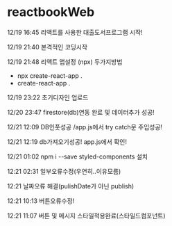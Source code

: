 # reactbookWeb

12/19 16:45 리액트를 사용한 대출도서프로그램 시작!

12/19 21:40 본격적인 코딩시작

12/19 21:48 리액트 앱설정 (npx) 두가지방법

- npx create-react-app .
- create-react-app .

12/19 23:22 초기디자인 업로드

12/20 23:47 firestore(db)연동 완료 및 데이터추가 성공!

12/21 12:09 DB인풋성공 /app.js에서 try catch문 주입성공!

12/21 12:19 db가져오기성공! app.js에서 확인!

12/21 01:02 npm i --save styled-components 설치

12:21 02:31 일부오류수정(우연히..이유모름)

12:21 날짜오류 해결(pulishDate가 아닌 publish)

12:21 10:13 버튼오류수정!

12:21 11:07 버튼 및 메시지 스타일적용완료(스타일드컴포넌트)
